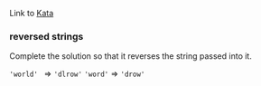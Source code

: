 Link to [Kata](https://www.codewars.com/kata/5168bb5dfe9a00b126000018)

### reversed strings<kyu8>

Complete the solution so that it reverses the string passed into it.

`'world' ` =>  `'dlrow'`
`'word'`   =>  `'drow'`